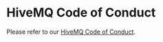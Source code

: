 # HiveMQ Code of Conduct

Please refer to our [HiveMQ Code of Conduct](https://github.com/hivemq/hivemq-community/blob/master/code-of-conduct.md).
